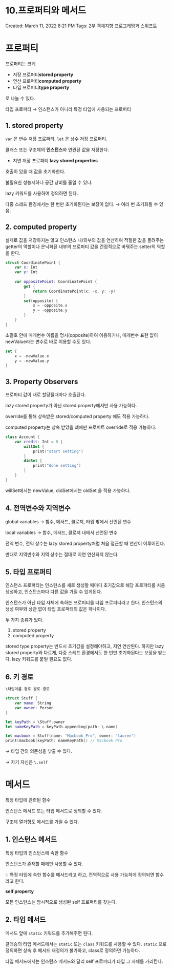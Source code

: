 # 10.프로퍼티와 메서드

Created: March 11, 2022 8:21 PM
Tags: 2부 객체지향 프로그래밍과 스위프트

# 프로퍼티

프로퍼티는 크게 

- 저장 프로퍼티**stored property**
- 연산 프로퍼티**computed property**
- 타입 프로퍼티**type property**

로 나눌 수 있다.

타입 프로퍼티 → 인스턴스가 아니라 특정 타입에 사용되는 프로퍼티

## 1. stored property

`var` 은 변수 저장 프로퍼티, `let` 은 상수 저장 프로퍼티.

클래스 또는 구조체의 **인스턴스**와 연관된 값을 저장한다. 

- 지연 저장 프로퍼티 **lazy stored properties**

호출이 있을 때 값을 초기화한다. 

불필요한 성능저하나 공간 낭비를 줄일 수 있다.

lazy 키워드를 사용하여 정의하면 된다.

다중 스레드 환경에서는 한 번만 초기화된다는 보장이 없다. → 여러 번 초기화될 수 있음.

## 2. computed property

실제로 값을 저장하지는 않고 인스턴스 내/외부의 값을 연산하여 적절한 값을 돌려주는 getter의 역할이나 은닉화된 내부의 프로퍼티 값을 간접적으로 바꿔주는 setter의 역할을 한다.

```swift
struct CoordinatePoint {
	var x: Int
	var y: Int
	
	var oppositePoint: CoordinatePoint {
		get {
			return CoordinatePoint(x: -x, y: -y)
		}
		set(opposite) {
			x = -opposite.x
			y = -opposite.y
		}
	}
}
```

소괄호 안에 매개변수 이름을 명시(opposite)하여 이용하거나, 매개변수 표현 없이 newValue라는 변수로 바로 이용할 수도 있다.

```swift
set {
	x = -newValue.x
	y = -newValue.y
}
```

## 3. Property Observers

프로퍼티 값이 새로 할당될때마다 호출된다.

lazy stored property가 아닌 stored property에서만 사용 가능하다.

override를 통해 상속받은 stored/computed property 에도 적용 가능하다.

computed property는 상속 받았을 떄에만 프로퍼트 override로 적용 가능하다.

```swift
class Account {
    var credit: Int = 0 {
        willSet {
            print("start setting")
        }
        didSet {
            print("done setting")
        }
    }
}
```

willSet에서는 newValue, didSet에서는 oldSet 을 적용 가능하다.

## 4. 전역변수와 지역변수

global variables → 함수, 메서드, 클로져, 타입 밖에서 선언된 변수

local variables → 함수, 메서드, 클로져 내에서 선언된 변수

전역 변수, 전역 상수는 lazy stored property처럼 처음 접근할 때 연산이 이루어진다. 

반대로 지역번수와 지역 상수는 절대로 지연 연산되지 않는다. 

## 5. 타입 프로퍼티

인스턴스 프로퍼티는 인스턴스를 새로 생성할 때마다 초기값으로 해당 프로퍼티를 처음 생성하고, 인스턴스마다 다른 값을 가질 수 있게된다.

인스턴스가 아닌 타입 자체에 속하는 프로퍼티를 타입 프로퍼티라고 한다. 인스턴스의 생성 여부와 상관 없이 타입 프로퍼티의 값은 하나이다.

두 가지 종류가 있다.

1. stored property
2. computed property

stored type property는 반드시 초기값을 설정해야하고, 지연 연산된다. 하지만 lazy stored property와 다르게, 다중 스레드 환경에서도 한 번만 초기화된다는 보장을 받는다. lazy 키워드를 붙일 필요도 없다.

## 6. 키 경로

```swift
\타입이름.경로.경로.경로
```

```swift
struct Stuff {
	var name: String
	var owner: Person
}

let keyPath = \Stuff.owner
let nameKeyPath = keyPath.appending(path: \.name)

let macbook = Stuff(name: "Macbook Pro", owner: "lauren")
print(macbook[keyPath: nameKeyPath]) // Macbook Pro
```

→ 타입 간의 의존성을 낮출 수 있다.

→ 자기 자신은 `\.self` 

# 메서드

특정 타입에 관련된 함수

인스턴스 메서드 또는 타입 메서드로 정의할 수 있다.

구조체 열거형도 메서드를 가질 수 있다.

## 1. 인스턴스 메서드

특정 타입의 인스턴스에 속한 함수

인스턴스가 존재할 때에만 사용할 수 있다.

<aside>
💡 특정 타입에 속한 함수를 메서드라고 하고,
전역적으로 사용 가능하게 정의되면 함수라고 한다.

</aside>

**self property**

모든 인스턴스는 암시적으로 생성된 self 프로퍼티를 갖는다. 

## 2. 타입 메서드

메서드 앞에 `static` 키워드를 추가해주면 된다.

클래승의 타입 메서드에서는 `static` 또는 `class` 키워드를 사용할 수 있다. `static` 으로 정의하면 상속 후 메서드 재정의가 불가하고, class로 정의하면 가능하다.

타입 메서드에서는 인스턴스 메서드와 달리 self 프로퍼티가 타입 그 자체를 가리킨다.